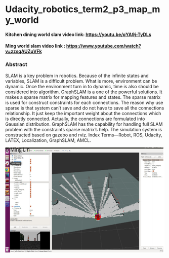 # Udacity_robotics_term2_p3_map_my_world
#### Kitchen dining world slam video link: https://youtu.be/qYA9j-TyDLs
#### Ming world slam video link : https://www.youtube.com/watch?v=zzsqAUZuVFk
### Abstract
SLAM is a key problem in robotics. Because of the infinite states and variables, SLAM is a difficult problem. What is more,
environment can be dynamic. Once the environment turn in to dynamic, time is also should be considered into algorithm. GraphSLAM
is a one of the powerful solutions. It makes a sparse matrix for mapping features and states. The sparse matrix is used for construct
constraints for each connections. The reason why use sparse is that system can’t save and do not have to save all the connections
relationship. It just keep the important weight about the connections which is directly connected. Actually, the connections are
formulated into Gaussian distribution. GraphSLAM has the capability for handling full SLAM problem with the constraints sparse
matrix’s help. The simulation system is constructed based on gazebo and rviz.
Index Terms—Robot, ROS, Udacity, LATEX, Localization, GraphSLAM, AMCL.

![user defined world simulation with rtab-map](https://github.com/Fred159/Udacity_robotics_term2_p3_map_my_world/blob/master/ros%20rtab.png)
